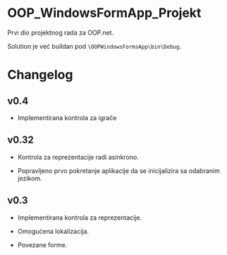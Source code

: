 # OOP_WindowsFormApp_Projekt
Prvi dio projektnog rada za OOP.net.

Solution je već buildan pod ```\OOPWindowsFormsApp\bin\Debug```.


# Changelog

## v0.4
-  Implementirana kontrola za igrače

## v0.32
- Kontrola za reprezentacije radi asinkrono.

- Popravljeno prvo pokretanje aplikacije da se inicijalizira sa odabranim jezikom.

## v0.3
- Implementirana kontrola za reprezentacije.

- Omogućena lokalizacija.

- Povezane forme.
